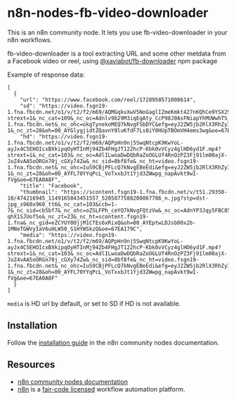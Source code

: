 # n8n-nodes-fb-video-downloader

This is an n8n community node. It lets you use fb-video-downloader in your n8n workflows.

fb-video-downloader is a tool extracting URL and some other metdata from a Facebook video or reel, using [@xaviabot/fb-downloader](https://www.npmjs.com/package/@xaviabot/fb-downloader) npm package

Example of response data:

```
[
  {
    "url": "https://www.facebook.com/reel/1728958571008614",
    "sd": "https://video.fsgn19-1.fna.fbcdn.net/o1/v/t2/f2/m69/AQMGqkvXwV5NoGaglIZmeKmkt427nKQhCe9YSX2SwrknhCqJ_6mqnzg63njHgPEc0FyGT3QFwqbsuJYd9hnWf1aC.mp4?strext=1&_nc_cat=109&_nc_oc=Adnlv9b29M3iqEgAty_CcP98J0AsFNiapYhMUWwhTS_WuVfwhgNZ3u3Ssf72IUMasQ0&_nc_sid=8bf8fe&_nc_ht=video.fsgn19-1.fna.fbcdn.net&_nc_ohc=okgTynekoMEQ7kNvgFSbDYC&efg=eyJ2ZW5jb2RlX3RhZyI6Inhwdl9wcm9ncmVzc2l2ZS5GQUNFQk9PSy4uQzMuMzYwLnByb2dyZXNzaXZlX2gyNjQtYmFzaWMtZ2VuMl8zNjBwIiwieHB2X2Fzc2V0X2lkIjo0OTMyNDU4NDM0MDAzNTksInZpX3VzZWNhc2VfaWQiOjEwMDk5LCJkdXJhdGlvbl9zIjoyOSwidXJsZ2VuX3NvdXJjZSI6Ind3dyJ9&ccb=17-1&_nc_zt=28&oh=00_AYGlygjidtZQavnY0luKfdF7Ls8iY0HUpTBOmVH4ems3wg&oe=67E9E8DD",
    "hd": "https://video.fsgn19-1.fna.fbcdn.net/o1/v/t2/f2/m69/AQPpHn9nj5SwqNtcpK9KwYoL-ayJx4C5EHOIcxBXkipqOyHTInMj94Zb4FHgJT122hcP-Kbk0vVCyz4glHD6yd1F.mp4?strext=1&_nc_cat=103&_nc_oc=AdlILwoaDwDQbRaZoOGLUf4RnOzPZ3Fj91lm00ajX-JoZ4vAA5oORGn70j_cGXy74Zw&_nc_sid=8bf8fe&_nc_ht=video.fsgn19-1.fna.fbcdn.net&_nc_ohc=IuS9CBjPFLcQ7kNvgEBeEdi&efg=eyJ2ZW5jb2RlX3RhZyI6Inhwdl9wcm9ncmVzc2l2ZS5GQUNFQk9PSy4uQzMuNzIwLnByb2dyZXNzaXZlX2gyNjQtYmFzaWMtZ2VuMl83MjBwIiwieHB2X2Fzc2V0X2lkIjo0OTMyNDU4NDM0MDAzNTksInZpX3VzZWNhc2VfaWQiOjEwMDk5LCJkdXJhdGlvbl9zIjoyOSwidXJsZ2VuX3NvdXJjZSI6Ind3dyJ9&ccb=17-1&_nc_zt=28&oh=00_AYFL70YYqPcL_VoTxxbJt1Yjd3ZWwpg_napAvkt9wI-fVg&oe=67EA0A8F",
    "title": "Facebook",
    "thumbnail": "https://scontent.fsgn19-1.fna.fbcdn.net/v/t51.29350-10/474216945_1149165843451557_5205877588208067786_n.jpg?stp=dst-jpg_s960x960_tt6&_nc_cat=103&ccb=1-7&_nc_sid=cb5bf7&_nc_ohc=oZSLFPh_ceYQ7kNvgFQtzVw&_nc_oc=AdnYP3Jqy5FBC85zc1KN7TpxY4eMxYppyammkyzxhJ3uHHc8gWqvMjI-qhX1SJUof5o&_nc_zt=23&_nc_ht=scontent.fsgn19-1.fna&_nc_gid=eZCYUY0OjjM1CfEs6xRixQ&oh=00_AYEptwLDJsb00x2b-1MNeTGWVyIaV6uHLW50_S1HYWSkzQ&oe=67EA179C",
    "media": "https://video.fsgn19-1.fna.fbcdn.net/o1/v/t2/f2/m69/AQPpHn9nj5SwqNtcpK9KwYoL-ayJx4C5EHOIcxBXkipqOyHTInMj94Zb4FHgJT122hcP-Kbk0vVCyz4glHD6yd1F.mp4?strext=1&_nc_cat=103&_nc_oc=AdlILwoaDwDQbRaZoOGLUf4RnOzPZ3Fj91lm00ajX-JoZ4vAA5oORGn70j_cGXy74Zw&_nc_sid=8bf8fe&_nc_ht=video.fsgn19-1.fna.fbcdn.net&_nc_ohc=IuS9CBjPFLcQ7kNvgEBeEdi&efg=eyJ2ZW5jb2RlX3RhZyI6Inhwdl9wcm9ncmVzc2l2ZS5GQUNFQk9PSy4uQzMuNzIwLnByb2dyZXNzaXZlX2gyNjQtYmFzaWMtZ2VuMl83MjBwIiwieHB2X2Fzc2V0X2lkIjo0OTMyNDU4NDM0MDAzNTksInZpX3VzZWNhc2VfaWQiOjEwMDk5LCJkdXJhdGlvbl9zIjoyOSwidXJsZ2VuX3NvdXJjZSI6Ind3dyJ9&ccb=17-1&_nc_zt=28&oh=00_AYFL70YYqPcL_VoTxxbJt1Yjd3ZWwpg_napAvkt9wI-fVg&oe=67EA0A8F"
  }
]
```

`media` is HD url by default, or set to SD if HD is not available.


## Installation

Follow the [installation guide](https://docs.n8n.io/integrations/community-nodes/installation/) in the n8n community nodes documentation.

## Resources

* [n8n community nodes documentation](https://docs.n8n.io/integrations/community-nodes/)
* [n8n](https://n8n.io/) is a [fair-code licensed](https://docs.n8n.io/reference/license/) workflow automation platform.
